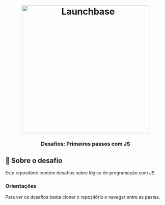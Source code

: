 <h1 align="center">
    <img alt="Launchbase" src="https://storage.googleapis.com/golden-wind/bootcamp-launchbase/logo.png" width="400px" />
</h1>

<h3 align="center">
  Desafios: Primeiros passos com JS
</h3>

## :rocket: Sobre o desafio

Este repositório contém desafios sobre lógica de programação com JS. 

### Orientações
<p>
Para ver os desafios basta clonar o repositório e navegar entre as pastas.
</p>

